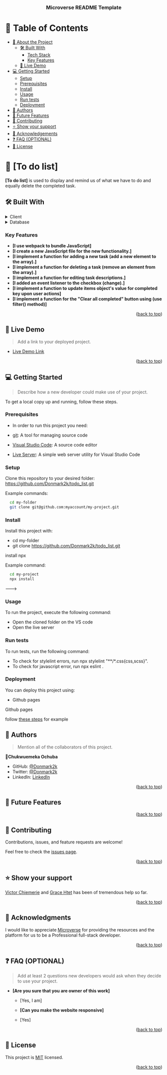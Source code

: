 <a name="readme-top"></a>

<!--
HOW TO USE:
This is an example of how you may give instructions on setting up your project locally.

Modify this file to match your project and remove sections that don't apply.

REQUIRED SECTIONS:
- Table of Contents
- About the Project
  - Built With
  - Live Demo
- Getting Started
- Authors
- Future Features
- Contributing
- Show your support
- Acknowledgements
- License

OPTIONAL SECTIONS:
- FAQ

After you're finished please remove all the comments and instructions!
-->

<div align="center">
  <!-- You are encouraged to replace this logo with your own! Otherwise you can also remove it. -->
  
  <h3><b>Microverse README Template</b></h3>

</div>

<!-- TABLE OF CONTENTS -->

# 📗 Table of Contents

- [📖 About the Project](#about-project)
  - [🛠 Built With](#built-with)
    - [Tech Stack](#tech-stack)
    - [Key Features](#key-features)
  - [🚀 Live Demo](#live-demo)
- [💻 Getting Started](#getting-started)
  - [Setup](#setup)
  - [Prerequisites](#prerequisites)
  - [Install](#install)
  - [Usage](#usage)
  - [Run tests](#run-tests)
  - [Deployment](#triangular_flag_on_post-deployment)
- [👥 Authors](#authors)
- [🔭 Future Features](#future-features)
- [🤝 Contributing](#contributing)
- [⭐️ Show your support](#support)
- [🙏 Acknowledgements](#acknowledgements)
- [❓ FAQ (OPTIONAL)](#faq)
- [📝 License](#license)

<!-- PROJECT DESCRIPTION -->

# 📖 [To do list] <a name="about-project"></a>

**[To do list]**  is used to display and remind us of what we have to do and equally delete the completed task.


## 🛠 Built With <a name="built-with"></a>

<!-- ### Tech Stack <a name="tech-stack"></a>

> Describe the tech stack and include only the relevant sections that apply to your project. -->

<details>
  <summary>Client</summary>
  <ul>
    <li><a href="#">HTML</a></li>
    <li><a href="#">CSS</a></li>
    <li><a href="#">JavaScript</a></li>
  </ul>
</details>

<!-- <details>
  <summary>Server</summary>
  <ul>
    <li><a href="https://expressjs.com/">Express.js</a></li>
  </ul>
</details> -->

<details>
<summary>Database</summary>
  <ul>
    <li><a href="#">LocalStorage</a></li>
  </ul>
</details>

<!-- Features -->

### Key Features <a name="key-features"></a>


- **[I use webpack to bundle JavaScript]**
- **[I create a new JavaScript file for the new functionality.]**
- **[I implement a function for adding a new task (add a new element to the array).]**
- **[I implement a function for deleting a task (remove an element from the array).]**
- **[I implement a function for editing task descriptions.]**
- **[I added an event listener to the checkbox (change).]**
- **[I implement a function to update items object's value for completed key upon user actions]**
- **[I implement a function for the "Clear all completed" button using (use filter() method)]**


<p align="right">(<a href="#readme-top">back to top</a>)</p>


<!-- LIVE DEMO -->

## 🚀 Live Demo <a name="live-demo"></a>

> Add a link to your deployed project.

- [Live Demo Link](https://donmark2k.github.io/todo_list/)

<p align="right">(<a href="#readme-top">back to top</a>)</p>

<!-- GETTING STARTED -->

## 💻 Getting Started <a name="getting-started"></a>

> Describe how a new developer could make use of your project.

To get a local copy up and running, follow these steps.

### Prerequisites

- In order to run this project you need:

- [git](https://git-scm.com/downloads): A tool for managing source code
- [Visual Studio Code](https://code.visualstudio.com/): A source code editor
- [Live Server](https://marketplace.visualstudio.com/items?itemName=ritwickdey.LiveServer): A simple web server utility for Visual Studio Code
<!--
Example command:

```sh
 gem install rails
```
 -->

### Setup

Clone this repository to your desired folder:
https://github.com/Donmark2k/todo_list.git

Example commands:

```sh
  cd my-folder
  git clone git@github.com:myaccount/my-project.git
```

### Install

Install this project with:
- cd my-folder
-  git clone https://github.com/Donmark2k/todo_list.git

install npx

Example command:

```sh
  cd my-project
  npx install
```
--->

### Usage

To run the project, execute the following command:
- Open the cloned folder on the VS code
- Open the live server


<!--
Example command:

```sh
  rails server
```
--->

### Run tests

To run tests, run the following command:
- To check for stylelint errors, run npx stylelint "**/*.css{css,scss}".
- To check for javascript error, run npx eslint .

<!--
Example command:

```sh
  bin/rails test test/models/article_test.rb
```
--->

### Deployment

You can deploy this project using:
- Github pages

Github pages

<p>follow <a href="https://www.w3schools.com/git/git_remote_pages.asp?remote=github">these steps</a> for example</p>
<!--
Example:

```sh

```
 -->

<p align="right">(<a href="#readme-top">back to top</a>)</p>

<!-- AUTHORS -->

## 👥 Authors <a name="authors"></a>

> Mention all of the collaborators of this project.

 👤**Chukwuemeka Ochuba**

- GitHub: [@Donmark2k](https://github.com/Donmark2k)
- Twitter: [@Donmark2k](https://twitter.com/donmark2k)
- LinkedIn: [LinkedIn](https://www.linkedin.com/in/chukwuemeka-ochuba/)


<p align="right">(<a href="#readme-top">back to top</a>)</p>

<!-- FUTURE FEATURES -->

## 🔭 Future Features <a name="future-features"></a>


<p align="right">(<a href="#readme-top">back to top</a>)</p>

<!-- CONTRIBUTING -->

## 🤝 Contributing <a name="contributing"></a>

Contributions, issues, and feature requests are welcome!

Feel free to check the [issues page](../../issues/).

<p align="right">(<a href="#readme-top">back to top</a>)</p>

<!-- SUPPORT -->

## ⭐️ Show your support <a name="support"></a>

[Victor Chiemerie](https://github.com/Victor-chiemerie) and [Grace Htet](https://github.com/GraceHtet) has been of tremendous help so far.

<p align="right">(<a href="#readme-top">back to top</a>)</p>

<!-- ACKNOWLEDGEMENTS -->

## 🙏 Acknowledgments <a name="acknowledgements"></a>

I would like to appreciate [Microverse](https://www.microverse.org/) for providing the resources and the platform for us to be a Professional full-stack developer.

<p align="right">(<a href="#readme-top">back to top</a>)</p>

<!-- FAQ (optional) -->

## ❓ FAQ (OPTIONAL) <a name="faq"></a>

> Add at least 2 questions new developers would ask when they decide to use your project.

- **[Are you sure that you are owner of this work]**

  - [Yes, I am]

  - **[Can you make the website responsive]**

  - [Yes]



<p align="right">(<a href="#readme-top">back to top</a>)</p>

<!-- LICENSE -->

## 📝 License <a name="license"></a>

This project is [MIT](MIT.md) licensed.

<p align="right">(<a href="#readme-top">back to top</a>)</p>